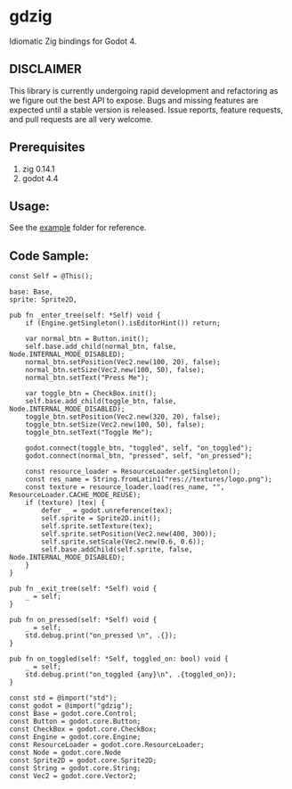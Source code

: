# gdzig

Idiomatic Zig bindings for Godot 4.

## DISCLAIMER

This library is currently undergoing rapid development and refactoring as we figure out the best API to expose. Bugs and missing features are
expected until a stable version is released. Issue reports, feature requests, and pull requests are all very welcome.

## Prerequisites

1. zig 0.14.1
2. godot 4.4

## Usage:

See the [example](example/) folder for reference.

## Code Sample:

```zig
const Self = @This();

base: Base,
sprite: Sprite2D,

pub fn _enter_tree(self: *Self) void {
    if (Engine.getSingleton().isEditorHint()) return;

    var normal_btn = Button.init();
    self.base.add_child(normal_btn, false, Node.INTERNAL_MODE_DISABLED);
    normal_btn.setPosition(Vec2.new(100, 20), false);
    normal_btn.setSize(Vec2.new(100, 50), false);
    normal_btn.setText("Press Me");

    var toggle_btn = CheckBox.init();
    self.base.add_child(toggle_btn, false, Node.INTERNAL_MODE_DISABLED);
    toggle_btn.setPosition(Vec2.new(320, 20), false);
    toggle_btn.setSize(Vec2.new(100, 50), false);
    toggle_btn.setText("Toggle Me");

    godot.connect(toggle_btn, "toggled", self, "on_toggled");
    godot.connect(normal_btn, "pressed", self, "on_pressed");

    const resource_loader = ResourceLoader.getSingleton();
    const res_name = String.fromLatin1("res://textures/logo.png");
    const texture = resource_loader.load(res_name, "", ResourceLoader.CACHE_MODE_REUSE);
    if (texture) |tex| {
        defer _ = godot.unreference(tex);
        self.sprite = Sprite2D.init();
        self.sprite.setTexture(tex);
        self.sprite.setPosition(Vec2.new(400, 300));
        self.sprite.setScale(Vec2.new(0.6, 0.6));
        self.base.addChild(self.sprite, false, Node.INTERNAL_MODE_DISABLED);
    }
}

pub fn _exit_tree(self: *Self) void {
    _ = self;
}

pub fn on_pressed(self: *Self) void {
    _ = self;
    std.debug.print("on_pressed \n", .{});
}

pub fn on_toggled(self: *Self, toggled_on: bool) void {
    _ = self;
    std.debug.print("on_toggled {any}\n", .{toggled_on});
}

const std = @import("std");
const godot = @import("gdzig");
const Base = godot.core.Control;
const Button = godot.core.Button;
const CheckBox = godot.core.CheckBox;
const Engine = godot.core.Engine;
const ResourceLoader = godot.core.ResourceLoader;
const Node = godot.core.Node
const Sprite2D = godot.core.Sprite2D;
const String = godot.core.String;
const Vec2 = godot.core.Vector2;
```
